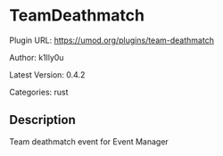 # TeamDeathmatch

Plugin URL: https://umod.org/plugins/team-deathmatch

Author: k1lly0u

Latest Version: 0.4.2

Categories: rust

## Description

Team deathmatch event for Event Manager
